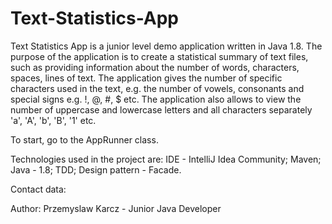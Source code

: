 # Text-Statistics-App
Text Statistics App is a junior level demo application written in Java 1.8.
The purpose of the application is to create a statistical summary of text files, such as providing information about the number of words, characters, spaces, lines of text. 
The application gives the number of specific characters used in the text, e.g. the number of vowels, consonants and special signs e.g. !, @, #, $ etc. 
The application also allows to view the number of uppercase and lowercase letters and all characters separately 'a', 'A', 'b', 'B', '1' etc.

To start, go to the AppRunner class.

Technologies used in the project are: IDE - IntelliJ Idea Community; Maven; Java - 1.8; TDD; Design pattern - Facade.

Contact data:

Author: Przemyslaw Karcz - Junior Java Developer
